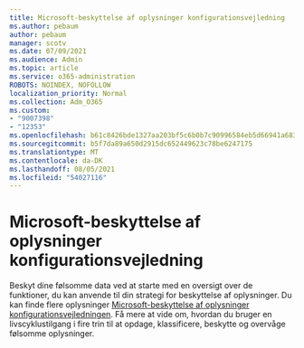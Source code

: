 ```yaml
---
title: Microsoft-beskyttelse af oplysninger konfigurationsvejledning
ms.author: pebaum
author: pebaum
manager: scotv
ms.date: 07/09/2021
ms.audience: Admin
ms.topic: article
ms.service: o365-administration
ROBOTS: NOINDEX, NOFOLLOW
localization_priority: Normal
ms.collection: Adm_O365
ms.custom:
- "9007398"
- "12353"
ms.openlocfilehash: b61c8426bde1327aa203bf5c6b0b7c90996584eb5d66941a683e3672654619ac
ms.sourcegitcommit: b5f7da89a650d2915dc652449623c78be6247175
ms.translationtype: MT
ms.contentlocale: da-DK
ms.lasthandoff: 08/05/2021
ms.locfileid: "54027116"
---
```

# <a name="microsoft-information-protection-setup-guide"></a>Microsoft-beskyttelse af oplysninger konfigurationsvejledning

Beskyt dine følsomme data ved at starte med en oversigt over de funktioner, du kan anvende til din strategi for beskyttelse af oplysninger. Du kan finde flere oplysninger [Microsoft-beskyttelse af oplysninger konfigurationsvejledningen](https://admin.microsoft.com/adminportal/home#/modernonboarding/mipsetupguide). Få mere at vide om, hvordan du bruger en livscyklustilgang i fire trin til at opdage, klassificere, beskytte og overvåge følsomme oplysninger.